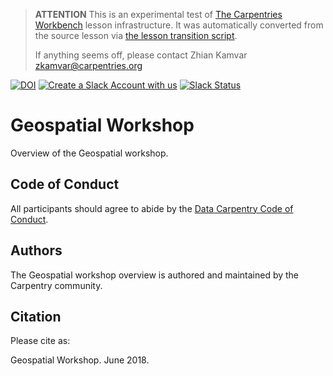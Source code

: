 > **ATTENTION** This is an experimental test of [The Carpentries Workbench](https://carpentries.github.io/workbench) lesson infrastructure.
> It was automatically converted from the source lesson via [the lesson transition script](https://github.com/carpentries/lesson-transition/).
> 
> If anything seems off, please contact Zhian Kamvar [zkamvar@carpentries.org](mailto:zkamvar@carpentries.org)

[![DOI](https://zenodo.org/badge/124151544.svg)](https://zenodo.org/badge/latestdoi/124151544) [![Create a Slack Account with us](https://img.shields.io/badge/Create_Slack_Account-The_Carpentries-071159.svg)](https://slack-invite.carpentries.org/)
[![Slack Status](https://img.shields.io/badge/Slack_Channel-dc--geospatial-E01563.svg)](https://carpentries.slack.com/messages/C9ME7G5RD)

# Geospatial Workshop

Overview of the Geospatial workshop.

## Code of Conduct

All participants should agree to abide by the [Data Carpentry Code of Conduct](https://www.datacarpentry.org/code-of-conduct/).

## Authors

The Geospatial workshop overview is authored and maintained by the Carpentry community.

## Citation

Please cite as:

Geospatial Workshop. June 2018.


